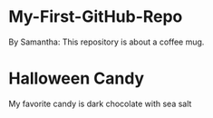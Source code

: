 # My-First-GitHub-Repo
By Samantha:
This repository is about a coffee mug.

# Halloween Candy 
My favorite candy is dark chocolate with sea salt
